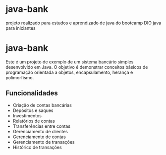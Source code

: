 # java-bank
projeto realizado para estudos e aprendizado de java do bootcamp DIO java para iniciantes

# java-bank
Este é um projeto de exemplo de um sistema bancário simples desenvolvido em Java. O objetivo é demonstrar conceitos básicos de programação orientada a objetos, encapsulamento, herança e polimorfismo.
## Funcionalidades
- Criação de contas bancárias
- Depósitos e saques
- Investimentos
- Relatórios de contas
- Transferências entre contas
- Gerenciamento de clientes
- Gerenciamento de contas
- Gerenciamento de transações
- Histórico de transações
